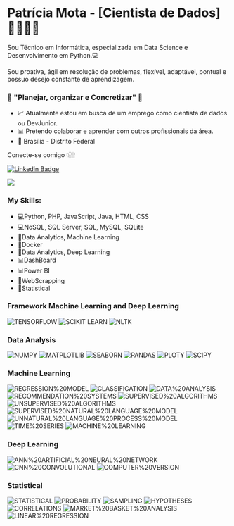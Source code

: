 # Patrícia Mota - [Cientista de Dados]👩🏽🇧🇷
 
Sou Técnico em Informática, especializada em Data Science e Desenvolvimento em Python.💻

Sou proativa, ágil em resolução de problemas, flexível, adaptável, pontual e possuo desejo constante de aprendizagem.

### 🧠 "Planejar, organizar e Concretizar" 🎯

- 📈 Atualmente estou em busca de um emprego como cientista de dados ou DevJunior.
- 📊 Pretendo colaborar e aprender com outros profissionais da área.
- 📍 Brasília - Distrito Federal

Conecte-se comigo 👇🏼



[![Linkedin Badge](https://img.shields.io/badge/-LinkedIn-blue?style=flat-square&logo=Linkedin&logoColor=white&link=https://www.linkedin.com/in/patrícia-santana-mota-12608b13b/)](https://www.linkedin.com/in/patrícia-santana-mota-12608b13b/) 


<a href="mailto:<patriciasmota77@gmail.com>" alt="gmail" target="_blank">

<img src="https://img.shields.io/badge/-Gmail-FF0000?style=flat-square&labelColor=FF0000&logo=gmail&logoColor=white&link=mailto:<patriciasmota77@gmail.com>" />

</a>


### My Skills:

- 💻Python, PHP, JavaScript, Java, HTML, CSS
- 💻NoSQL, SQL Server, SQL, MySQL, SQLite
- 📁Data Analytics, Machine Learning
- 📁Docker
- 📁Data Analytics, Deep Learning
- 📊DashBoard 
- 📊Power BI
- 👾WebScrapping
- 📙Statistical

### Framework Machine Learning and Deep Learning

![TENSORFLOW](https://img.shields.io/badge/-TENSORFLOW-333333?style=flat&logo=<TENSORFLOW>&logoColor=007396)
![SCIKIT LEARN](https://img.shields.io/badge/-SCIKITLEARN-333333?style=flat&logo=<SCIKITLEARN>&logoColor=007396)
![NLTK](https://img.shields.io/badge/-NLTK-333333?style=flat&logo=<NLTK>&logoColor=007396)

### Data Analysis
![NUMPY](https://img.shields.io/badge/-NUMPY-333333?style=flat&logo=<NUMPY>&logoColor=007396)
![MATPLOTLIB](https://img.shields.io/badge/-MATPLOTLIB-333333?style=flat&logo=<MATPLOTLIB>&logoColor=007396)
![SEABORN](https://img.shields.io/badge/-SEABORN-333333?style=flat&logo=<SEABORN>&logoColor=007396)
![PANDAS](https://img.shields.io/badge/-PANDAS-333333?style=flat&logo=<PANDAS>&logoColor=007396)
![PLOTY](https://img.shields.io/badge/-PLOTY-333333?style=flat&logo=<PLOTY>&logoColor=007396)
![SCIPY](https://img.shields.io/badge/-SCIPY-333333?style=flat&logo=<SCIPY>&logoColor=007396)

### Machine Learning
![REGRESSION%20MODEL](https://img.shields.io/badge/-REGRESSION%20MODEL-333333?style=flat&logo=<REGRESSION%20MODEL>&logoColor=007396)
![CLASSIFICATION](https://img.shields.io/badge/-CLASSIFICATION-333333?style=flat&logo=<CLASSIFICATION>&logoColor=007396)
![DATA%20ANALYSIS](https://img.shields.io/badge/-DATA%20ANALYSIS-333333?style=flat&logo=<DATA%20ANALYSIS>&logoColor=007396)
![RECOMMENDATION%20SYSTEMS](https://img.shields.io/badge/-RECOMMENDATION%20SYSTEMS-333333?style=flat&logo=<RECOMMENDATION%20SYSTEMS>&logoColor=007396)
![SUPERVISED%20ALGORITHMS](https://img.shields.io/badge/-SUPERVISED%20ALGORITHMS-333333?style=flat&logo=<SUPERVISED%20ALGORITHMS>&logoColor=007396)
![UNSUPERVISED%20ALGORITHMS](https://img.shields.io/badge/-UNSUPERVISED%20ALGORITHMS-333333?style=flat&logo=<UNSUPERVISED%20ALGORITHMS>&logoColor=007396)
![SUPERVISED%20NATURAL%20LANGUAGE%20MODEL](https://img.shields.io/badge/-SUPERVISED%20NATURAL%20LANGUAGE%20MODEL-333333?style=flat&logo=<SUPERVISED%20NATURAL%20LANGUAGE%20MODEL>&logoColor=007396)
![UNNATURAL%20LANGUAGE%20PROCESS%20MODEL](https://img.shields.io/badge/-UNNATURAL%20LANGUAGE%20PROCESS%20MODEL-333333?style=flat&logo=<UNNATURAL%20LANGUAGE%20PROCESS%20MODEL>&logoColor=007396)
![TIME%20SERIES](https://img.shields.io/badge/-TIME%20SERIES-333333?style=flat&logo=<TIME%20SERIES>&logoColor=007396)
![MACHINE%20LEARNING](https://img.shields.io/badge/-MACHINE%20LEARNING-333333?style=flat&logo=<MACHINE%20LEARNING>&logoColor=007396)

### Deep Learning
![ANN%20ARTIFICIAL%20NEURAL%20NETWORK](https://img.shields.io/badge/-ANN%20ARTIFICIAL%20NEURAL%20NETWORK-333333?style=flat&logo=<ANN%20ARTIFICIAL%20NEURAL%20NETWORK>&logoColor=007396)
![CNN%20CONVOLUTIONAL](https://img.shields.io/badge/-CNN%20CONVOLUTIONAL-333333?style=flat&logo=<CNN%20CONVOLUTIONAL>&logoColor=007396)
![COMPUTER%20VERSION](https://img.shields.io/badge/-COMPUTER%20VERSION-333333?style=flat&logo=<COMPUTER%20VERSION>&logoColor=007396)

### Statistical
![STATISTICAL](https://img.shields.io/badge/-STATISTICAL-333333?style=flat&logo=<STATISTICAL>&logoColor=007396)
![PROBABILITY](https://img.shields.io/badge/-PROBABILITY-333333?style=flat&logo=<PROBABILITY>&logoColor=007396)
![SAMPLING](https://img.shields.io/badge/-SAMPLING-333333?style=flat&logo=<SAMPLING>&logoColor=007396)
![HYPOTHESES](https://img.shields.io/badge/-HYPOTHESES-333333?style=flat&logo=<HYPOTHESES>&logoColor=007396)
![CORRELATIONS](https://img.shields.io/badge/-CORRELATIONS-333333?style=flat&logo=<CORRELATIONS>&logoColor=007396)
![MARKET%20BASKET%20ANALYSIS](https://img.shields.io/badge/-MARKET%20BASKET%20ANALYSIS-333333?style=flat&logo=<MARKET%20BASKET%20ANALYSIS>&logoColor=007396)
![LINEAR%20REGRESSION](https://img.shields.io/badge/-LINEAR%20REGRESSION-333333?style=flat&logo=<LINEAR%20REGRESSION>&logoColor=007396)

<br />
<br />
